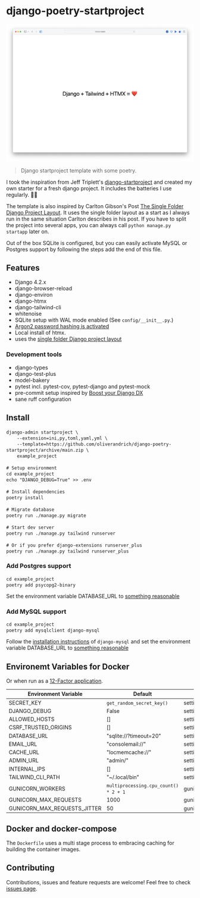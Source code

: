 # django-poetry-startproject

![Screenshot of the landing page](docs/landingpage.png)

> Django startproject template with some poetry.

I took the inspiration from Jeff Triplett's [django-startproject](https://github.com/jefftriplett/django-startproject) and created my own starter for a fresh django project. It includes the batteries I use regularly. 🤷‍♂️

The template is also inspired by Carlton Gibson's Post [The Single Folder Django Project Layout](https://noumenal.es/notes/django/single-folder-layout/). It uses the single folder layout as a start as I always run in the same situation Carlton describes in his post. If you have to split the project into several apps, you can always call `python manage.py startapp` later on.

Out of the box SQLite is configured, but you can easily activate MySQL or Postgres support by following the steps add the end of this file.

## Features

- Django 4.2.x
- django-browser-reload
- django-environ
- django-htmx
- django-tailwind-cli
- whitenoise
- SQLite setup with WAL mode enabled (See `config/__init__.py`.)
- [Argon2 password hashing is activated](https://docs.djangoproject.com/en/4.1/topics/auth/passwords/)
- Local install of htmx.
- uses the [single folder Django project layout](https://noumenal.es/notes/django/single-folder-layout/)

### Development tools

- django-types
- django-test-plus
- model-bakery
- pytest incl. pytest-cov, pytest-django and pytest-mock
- pre-commit setup inspired by [Boost your Django DX](https://adamchainz.gumroad.com/l/byddx)
- sane ruff configuration

## Install

```shell
django-admin startproject \
    --extension=ini,py,toml,yaml,yml \
    --template=https://github.com/oliverandrich/django-poetry-startproject/archive/main.zip \
    example_project

# Setup environment
cd example_project
echo "DJANGO_DEBUG=True" >> .env

# Install dependencies
poetry install

# Migrate database
poetry run ./manage.py migrate

# Start dev server
poetry run ./manage.py tailwind runserver

# Or if you prefer django-extensions runserver_plus
poetry run ./manage.py tailwind runserver_plus

```

### Add Postgres support

```shell
cd example_project
poetry add psycopg2-binary
```

Set the environment variable DATABASE_URL to [something reasonable](https://django-environ.readthedocs.io/en/latest/types.html#environ-env-db-url)

### Add MySQL support

```shell
cd example_project
poetry add mysqlclient django-mysql
```

Follow the [installation instructions](https://django-mysql.readthedocs.io/en/latest/installation.html#id1) of `django-mysql` and set the environment variable DATABASE_URL to [something reasonable](https://django-environ.readthedocs.io/en/latest/types.html#environ-env-db-url)

## Environemt Variables for Docker

Or when run as a [12-Factor application](https://12factor.net).

| Environment Variable         | Default                               | Location         |
| ---------------------------- | ------------------------------------- | ---------------- |
| SECRET_KEY                   | `get_random_secret_key()`             | settings.py      |
| DJANGO_DEBUG                 | False                                 | settings.py      |
| ALLOWED_HOSTS                | []                                    | settings.py      |
| CSRF_TRUSTED_ORIGINS         | []                                    | settings.py      |
| DATABASE_URL                 | "sqlite://?timeout=20"                | settings.py      |
| EMAIL_URL                    | "consolemail://"                      | settings.py      |
| CACHE_URL                    | "locmemcache://"                      | settings.py      |
| ADMIN_URL                    | "admin/"                              | settings.py      |
| INTERNAL_IPS                 | []                                    | settings.py      |
| TAILWIND_CLI_PATH            | "~/.local/bin"                        | settings.py      |
| GUNICORN_WORKERS             | `multiprocessing.cpu_count() * 2 + 1` | gunicorn.conf.py |
| GUNICORN_MAX_REQUESTS        | 1000                                  | gunicorn.conf.py |
| GUNICORN_MAX_REQUESTS_JITTER | 50                                    | gunicorn.conf.py |

## Docker and docker-compose

The `Dockerfile` uses a multi stage process to embracing caching for building the container images.

## Contributing

Contributions, issues and feature requests are welcome!
Feel free to check [issues page](https://github.com/oliverandrich/django-poetry-startproject/issues).
